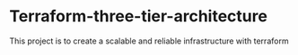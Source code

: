 # Terraform-three-tier-architecture
This project is to create a scalable and reliable infrastructure with terraform
